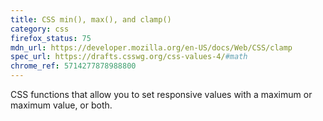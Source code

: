 ```yaml
---
title: CSS min(), max(), and clamp()
category: css
firefox_status: 75
mdn_url: https://developer.mozilla.org/en-US/docs/Web/CSS/clamp
spec_url: https://drafts.csswg.org/css-values-4/#math
chrome_ref: 5714277878988800
---
```


CSS functions that allow you to set responsive values with a maximum or maximum value, or both.
